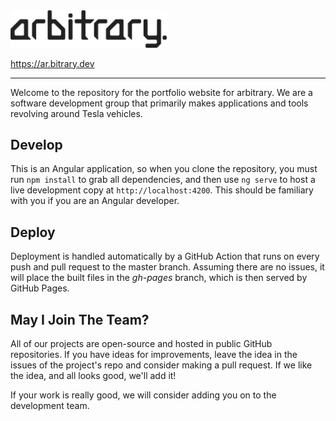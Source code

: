 <img src="./src/assets/arbitrary-dark.png" style="width: 250px">

https://ar.bitrary.dev
___
Welcome to the repository for the portfolio website for arbitrary. We are a software development group that primarily makes applications and tools revolving around Tesla vehicles.

## Develop
This is an Angular application, so when you clone the repository, you must run `npm install` to grab all dependencies, and then use `ng serve` to host a live development copy at `http://localhost:4200`. This should be familiary with you if you are an Angular developer.

## Deploy
Deployment is handled automatically by a GitHub Action that runs on every push and pull request to the master branch. Assuming there are no issues, it will place the built files in the _gh-pages_ branch, which is then served by GitHub Pages.

## May I Join The Team?
All of our projects are open-source and hosted in public GitHub repositories. If you have ideas for improvements, leave the idea in the issues of the project's repo and consider making a pull request. If we like the idea, and all looks good, we'll add it!

If your work is really good, we will consider adding you on to the development team.